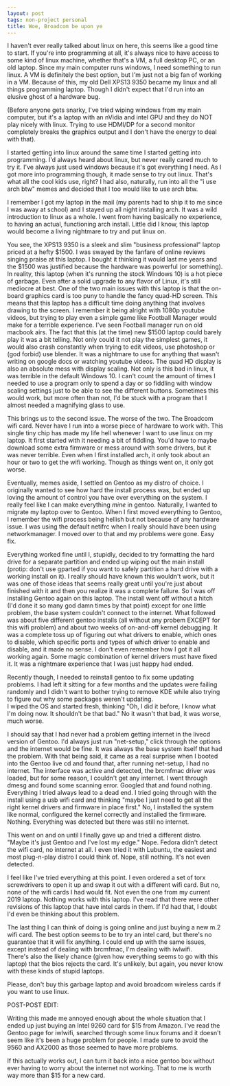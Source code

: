 ```yaml
---
layout: post
tags: non-project personal
title: Woe, Broadcom be upon ye
---
```


I haven't ever really talked about linux on here, this seems like a good time to start.  If you're into programming at all, 
it's always nice to have access to some kind of linux machine, whether that's a VM, a full desktop PC, or an old laptop.
Since my main computer runs windows, I need something to run linux.  A VM is definitely the best option, but I'm just not 
a big fan of working in a VM.  Because of this, my old Dell XPS13 9350 became my linux and all things programming laptop.
Though I didn't expect that I'd run into an elusive ghost of a hardware bug.

(Before anyone gets snarky, I've tried wiping windows from my main computer, but it's a laptop with an nVidia and 
intel GPU and they do NOT play nicely with linux.  Trying to use HDMI/DP for a second monitor completely breaks the
graphics output and I don't have the energy to deal with that).

I started getting into linux around the same time I started getting into programming.  I'd always heard about linux, but
never really cared much to try it.  I've always just used windows because it's got everything I need.  As I got more into
programming though, it made sense to try out linux.  That's what all the cool kids use, right?  I had also, naturally, run
into all the "i use arch btw" memes and decided that I too would like to use arch btw.  

I remember I got my laptop in the mail (my parents had to ship it to me since I was away at school) and I stayed up all night
installing arch.  It was a wild introduction to linux as a whole.  I went from having basically no experience, to having an
actual, functioning arch install.  Little did I know, this laptop would become a living nightmare to try and put linux on.  

You see, the XPS13 9350 is a sleek and slim "business professional" laptop priced at a hefty $1500.  I was swayed by the fanfare
of online reviews singing praise at this laptop.  I bought it thinking it would last me years and the $1500 was justified because
the hardware was powerful (or something).  In reality, this laptop (when it's running the stock Windows 10) is a hot piece of garbage.
Even after a solid upgrade to any flavor of Linux, it's still mediocre at best.  One of the two main issues with this laptop is that
the on-board graphics card is too puny to handle the fancy quad-HD screen.  This means that this laptop has a difficult time doing
anything that involves drawing to the screen. I remember it being alright with 1080p youtube videos, but trying to play even a simple
game like Football Manager would make for a terrible experience.  I've seen Football manager run on old macbook airs.  The fact that 
this (at the time) new $1500 laptop could barely play it was a bit telling.  Not only could it not play the simplest games, it would
also crash constantly when trying to edit videos, use photoshop or (god forbid) use blender.  It was a nightmare to use for anything
that wasn't writing on google docs or watching youtube videos.  The quad HD display is also an absolute mess with display scaling. 
Not only is this bad in linux, it was terrible in the default Windows 10.  I can't count the amount of times I needed to use a program
only to spend a day or so fiddling with window scaling settings just to be able to see the different buttons.  Sometimes this would work,
but more often than not, I'd be stuck with a program that I almost needed a magnifying glass to use.  

This brings us to the second issue.  The worse of the two. The Broadcom wifi card.  Never have I run into a worse piece of hardware to work
with.  This single tiny chip has made my life hell whenever I want to use linux on my laptop.  It first started with it needing a bit of
fiddling.  You'd have to maybe download some extra firmware or mess around with some drivers, but it was never terrible.  Even when I first
installed arch, it only took about an hour or two to get the wifi working.  Though as things went on, it only got worse.  

Eventually, memes aside, I settled on Gentoo as my distro of choice.  I originally wanted to see how hard the install process was, but ended
up loving the amount of control you have over everything on the system.  I really feel like I can make everything *mine* in gentoo.  Naturally, 
I wanted to migrate my laptop over to Gentoo.  When I first moved everything to Gentoo, I remember the wifi process being hellish but not because
of any hardware issue.  I was using the default netifrc when I really should have been using networkmanager.  I moved over to that and my problems
were gone.  Easy fix.  

Everything worked fine until I, stupidly, decided to try formatting the hard drive for a separate partition and ended up wiping out the main install (protip: don't use gparted
if you want to safely partition a hard drive with a working install on it).  I really should have known this wouldn't work, but it was one of those ideas
that seems really great until you're just about finished with it and then you realize it was a complete failure.  So I was off installing Gentoo
again on this laptop.  The install went off without a hitch (I'd done it so many god damn times by that point) except for one little problem, the base system 
couldn't connect to the internet.  What followed was about five different gentoo installs (all without any probem EXCEPT for this wifi problem) and about
two weeks of on-and-off kernel debugging.  It was a complete toss up of figuring out what drivers to enable, which ones to disable, which specific ports and
types of which driver to enable and disable, and it made no sense.  I don't even remember how I got it all working again.  Some magic combination
of kernel drivers must have fixed it.  It was a nightmare experience that I was just happy had ended.  

Recently though, I needed to reinstall gentoo to fix some updating problems.  I had left it sitting for a few months and the updates were failing randomly
and I didn't want to bother trying to remove KDE while also trying to figure out why some packages weren't updating.  
I wiped the OS and started fresh, thinking "Oh, I did it before, I know what I'm doing now.  It shouldn't be that bad." No it wasn't that bad, it was worse,
much worse. 

I should say that I had never had a problem getting internet in the livecd version of Gentoo.  I'd always just run "net-setup," click through the options and the internet
would be fine.  It was always the base system itself that had the problem.  With that being said, it came as a real surprise when I booted into the Gentoo live cd
and found that, after running net-setup, I had no internet.  The interface was active and detected, the brcmfmac driver was loaded, but for some reason, 
I couldn't get any internet.  I went through dmesg and found some scanning error.  Googled that and found nothing.  Everything I tried always lead to a dead end.
I tried going through with the install using a usb wifi card and thinking "maybe I just need to get all the right kernel drivers and firmware in place first." No,
I installed the system like normal, configured the kernel correctly and installed the firmware.  Nothing.  Everything was detected but there was still no internet.

This went on and on until I finally gave up and tried a different distro. "Maybe it's just Gentoo and I've lost my edge." Nope.  Fedora didn't detect the wifi
card, no internet at all.  I even tried it with Lubuntu, the easiest and most plug-n-play distro I could think of.  Nope,  still nothing.  It's not even detected.

I feel like I've tried everything at this point.  I even ordered a set of torx screwdrivers to open it up and swap it out with a different wifi card.  But no, none
of the wifi cards I had would fit.  Not even the one from my current 2019 laptop.  Nothing works with this laptop.  I've read that there were other revisions of this
laptop that have intel cards in them.  If I'd had that, I doubt I'd even be thinking about this problem. 

The last thing I can think of doing is going online and just buying a new m.2 wifi card.  The best option seems to be to try an intel card, but there's no guarantee
that it will fix anything.  I could end up with the same issues, except instead of dealing with brcmfmac, I'm dealing with iwlwifi.  
There's also the likely chance (given how everything seems to go with this laptop) that the bios rejects the card.  It's unlikely, but again, you never know with
these kinds of stupid laptops.

Please, don't buy this garbage laptop and avoid broadcom wireless cards if you want to use linux. 

POST-POST EDIT:

Writing this made me annoyed enough about the whole situation that I ended up just buying an Intel 9260 card for $15 from Amazon.  I've read the Gentoo page for iwlwifi,
searched through some linux forums and it doesn't seem like it's been a huge problem for people.  I made sure to avoid the 9560 and AX2000 as those seemed to have more
problems.

If this actually works out, I can turn it back into a nice gentoo box without ever having to worry about the internet not working.  That to me is worth way more than $15 
for a new card.
